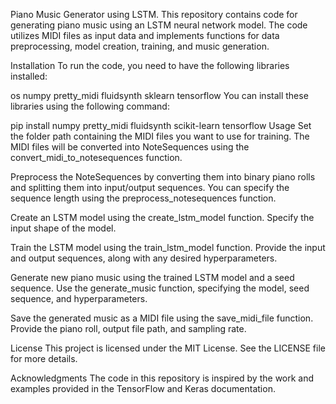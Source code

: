 Piano Music Generator using LSTM.
This repository contains code for generating piano music using an LSTM neural network model. The code utilizes MIDI files as input data and implements functions for data preprocessing, model creation, training, and music generation.

Installation
To run the code, you need to have the following libraries installed:

os
numpy
pretty_midi
fluidsynth
sklearn
tensorflow
You can install these libraries using the following command:

pip install numpy pretty_midi fluidsynth scikit-learn tensorflow
Usage
Set the folder path containing the MIDI files you want to use for training. The MIDI files will be converted into NoteSequences using the convert_midi_to_notesequences function.

Preprocess the NoteSequences by converting them into binary piano rolls and splitting them into input/output sequences. You can specify the sequence length using the preprocess_notesequences function.

Create an LSTM model using the create_lstm_model function. Specify the input shape of the model.

Train the LSTM model using the train_lstm_model function. Provide the input and output sequences, along with any desired hyperparameters.

Generate new piano music using the trained LSTM model and a seed sequence. Use the generate_music function, specifying the model, seed sequence, and hyperparameters.

Save the generated music as a MIDI file using the save_midi_file function. Provide the piano roll, output file path, and sampling rate.

License
This project is licensed under the MIT License. See the LICENSE file for more details.

Acknowledgments
The code in this repository is inspired by the work and examples provided in the TensorFlow and Keras documentation.
